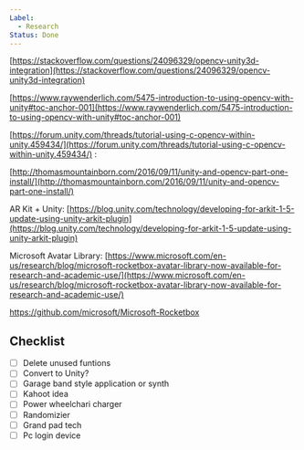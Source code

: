 ```yaml
---
Label:
  - Research
Status: Done
---
```

[https://stackoverflow.com/questions/24096329/opencv-unity3d-integration](https://stackoverflow.com/questions/24096329/opencv-unity3d-integration)

[https://www.raywenderlich.com/5475-introduction-to-using-opencv-with-unity#toc-anchor-001](https://www.raywenderlich.com/5475-introduction-to-using-opencv-with-unity#toc-anchor-001)

[https://forum.unity.com/threads/tutorial-using-c-opencv-within-unity.459434/](https://forum.unity.com/threads/tutorial-using-c-opencv-within-unity.459434/) :

[http://thomasmountainborn.com/2016/09/11/unity-and-opencv-part-one-install/](http://thomasmountainborn.com/2016/09/11/unity-and-opencv-part-one-install/)

AR Kit + Unity: [https://blog.unity.com/technology/developing-for-arkit-1-5-update-using-unity-arkit-plugin](https://blog.unity.com/technology/developing-for-arkit-1-5-update-using-unity-arkit-plugin)

  
Microsoft Avatar Library: [https://www.microsoft.com/en-us/research/blog/microsoft-rocketbox-avatar-library-now-available-for-research-and-academic-use/](https://www.microsoft.com/en-us/research/blog/microsoft-rocketbox-avatar-library-now-available-for-research-and-academic-use/)

https://github.com/microsoft/Microsoft-Rocketbox

## Checklist

- [ ] Delete unused funtions
- [ ] Convert to Unity?
- [ ] Garage band style application or synth
- [ ] Kahoot idea
- [ ] Power wheelchari charger
- [ ] Randomizier
- [ ] Grand pad tech
- [ ] Pc login device